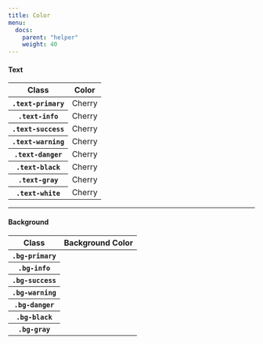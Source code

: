 ```yaml
---
title: Color
menu:
  docs:
    parent: "helper"
    weight: 40
---
```

<h4 class="cd-title">Text</h4>

<table class="table table-bordered">
  <thead>
    <tr>
      <th>Class</th>
      <th>Color</th>
    </tr>
  </thead>
  <tbody>
    <tr>
      <th><code>.text-primary</code></th>
      <td><span class="text-primary">Cherry</span></td>
    </tr>
    <tr>
      <th><code>.text-info</code></th>
      <td><span class="text-info">Cherry</span></td>
    </tr>
    <tr>
      <th><code>.text-success</code></th>
      <td><span class="text-success">Cherry</span></td>
    </tr>
    <tr>
      <th><code>.text-warning</code></th>
      <td><span class="text-warning">Cherry</span></td>
    </tr>
    <tr>
      <th><code>.text-danger</code></th>
      <td><span class="text-danger">Cherry</span></td>
    </tr>
    <tr>
      <th><code>.text-black</code></th>
      <td><span class="text-black">Cherry</span></td>
    </tr>
    <tr>
      <th><code>.text-gray</code></th>
      <td><span class="text-gray">Cherry</span></td>
    </tr>
    <tr>
      <th><code>.text-white</code></th>
      <td><span class="text-white bg-black">Cherry</span></td>
    </tr>
  </tbody>
</table>

<hr>

<h4 class="cd-title">Background</h4>
<table class="table table-bordered">
  <thead>
    <tr>
      <th>Class</th>
      <th>Background Color</th>
    </tr>
  </thead>
  <tbody>
    <tr>
      <th><code>.bg-primary</code></th>
      <td><div class="bg-primary block"></div></td>
    </tr>
    <tr>
      <th><code>.bg-info</code></th>
      <td><div class="bg-info block"></div></td>
    </tr>
    <tr>
      <th><code>.bg-success</code></th>
      <td><div class="bg-success block"></div></td>
    </tr>
    <tr>
      <th><code>.bg-warning</code></th>
      <td><div class="bg-warning block"></div></td>
    </tr>
    <tr>
      <th><code>.bg-danger</code></th>
      <td><div class="bg-danger block"></div></td>
    </tr>
    <tr>
      <th><code>.bg-black</code></th>
      <td><div class="bg-black block"></div></td>
    </tr>
    <tr>
      <th><code>.bg-gray</code></th>
      <td><div class="bg-gray block"></div></td>
    </tr>
  </tbody>
</table>